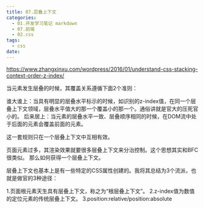 ```yaml
---
title: 07.层叠上下文
categories:
  - 01.开发学习笔记 markdown
  - 07.前端
  - 02.css
tags:
  - css
date:
---
```



https://www.zhangxinxu.com/wordpress/2016/01/understand-css-stacking-context-order-z-index/

当元素发生层叠的时候，其覆盖关系遵循下面2个准则：

谁大谁上：当具有明显的层叠水平标示的时候，如识别的z-index值，在同一个层叠上下文领域，层叠水平值大的那一个覆盖小的那一个。通俗讲就是官大的压死官小的。
后来居上：当元素的层叠水平一致、层叠顺序相同的时候，在DOM流中处于后面的元素会覆盖前面的元素。


这一套规则只在一个层叠上下文中互相有效。

页面元素过多，其渲染效果就要很多层叠上下文来分治控制。这个思想其实和BFC很类似。
那么如何获得一个层叠上下文。

层叠上下文也基本上是有一些特定的CSS属性创建的。我将其总结为3个流派，也就是做官的3种途径：

1.页面根元素天生具有层叠上下文，称之为“根层叠上下文”。
2.z-index值为数值的定位元素的传统层叠上下文。
3.position:relative/position:absolute 
